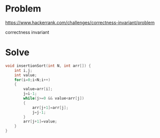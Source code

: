 # Problem
https://www.hackerrank.com/challenges/correctness-invariant/problem

correctness invariant

# Solve
```c++
void insertionSort(int N, int arr[]) {
    int i,j;
    int value;
    for(i=0;i<N;i++)
    {
        value=arr[i];
        j=i-1;
        while(j>=0 && value<arr[j])
        {
            arr[j+1]=arr[j];
            j=j-1;
        }
        arr[j+1]=value;
    }
}
```
